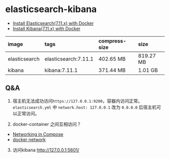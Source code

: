 # elasticsearch-kibana

+ [Install Elasticsearch(7.11.x) with Docker](https://www.elastic.co/guide/en/elasticsearch/reference/7.11/docker.html)
+ [Install Kibana(7.11.x) with Docker](https://www.elastic.co/guide/en/kibana/7.11/docker.html)

| image         | tags                 | compress-size | size      |
|:--------------|:---------------------|:--------------|:----------|
| elasticsearch | elasticsearch:7.11.1 | 402.65 MB     | 819.27 MB |
| kibana        | kibana:7.11.1        | 371.44 MB     | 1.01 GB   |

## Q&A

1. 宿主机无法成功访问`https://127.0.0.1:9200`，容器内访问正常。  
`elasticsearch.yml` 中 `network.host: 127.0.0.1` 改为 `0.0.0.0` 后宿主机可以正常访问。

2. docker-container 之间互相访问？
+ [Networking in Compose](https://docs.docker.com/compose/networking/)
+ [docker network](https://docs.docker.com/engine/reference/commandline/network/)

3. 访问kibana
<http://127.0.0.1:5601/>